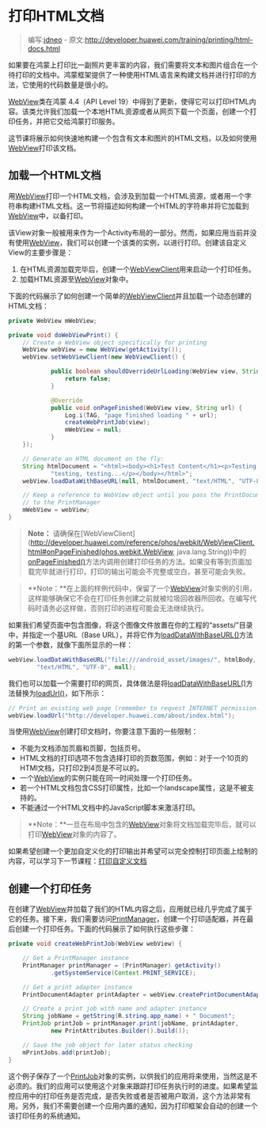 # 打印HTML文档

> 编写:[jdneo](https://github.com/jdneo) - 原文:<http://developer.huawei.com/training/printing/html-docs.html>

如果要在鸿蒙上打印比一副照片更丰富的内容，我们需要将文本和图片组合在一个待打印的文档中。鸿蒙框架提供了一种使用HTML语言来构建文档并进行打印的方法，它使用的代码数量是很小的。

[WebView](http://developer.huawei.com/reference/ohos/webkit/WebView.html)类在鸿蒙 4.4（API Level 19）中得到了更新，使得它可以打印HTML内容。该类允许我们加载一个本地HTML资源或者从网页下载一个页面，创建一个打印任务，并把它交给鸿蒙打印服务。

这节课将展示如何快速地构建一个包含有文本和图片的HTML文档，以及如何使用[WebView](http://developer.huawei.com/reference/ohos/webkit/WebView.html)打印该文档。

## 加载一个HTML文档

用[WebView](http://developer.huawei.com/reference/ohos/webkit/WebView.html)打印一个HTML文档，会涉及到加载一个HTML资源，或者用一个字符串构建HTML文档。这一节将描述如何构建一个HTML的字符串并将它加载到[WebView](http://developer.huawei.com/reference/ohos/webkit/WebView.html)中，以备打印。

该View对象一般被用来作为一个Activity布局的一部分。然而，如果应用当前并没有使用[WebView](http://developer.huawei.com/reference/ohos/webkit/WebView.html)，我们可以创建一个该类的实例，以进行打印。创建该自定义View的主要步骤是：
1. 在HTML资源加载完毕后，创建一个[WebViewClient](http://developer.huawei.com/reference/ohos/webkit/WebViewClient.html)用来启动一个打印任务。
2. 加载HTML资源至[WebView](http://developer.huawei.com/reference/ohos/webkit/WebView.html)对象中。

下面的代码展示了如何创建一个简单的[WebViewClient](http://developer.huawei.com/reference/ohos/webkit/WebViewClient.html)并且加载一个动态创建的HTML文档：

```java
private WebView mWebView;

private void doWebViewPrint() {
    // Create a WebView object specifically for printing
    WebView webView = new WebView(getActivity());
    webView.setWebViewClient(new WebViewClient() {

            public boolean shouldOverrideUrlLoading(WebView view, String url) {
                return false;
            }

            @Override
            public void onPageFinished(WebView view, String url) {
                Log.i(TAG, "page finished loading " + url);
                createWebPrintJob(view);
                mWebView = null;
            }
    });

    // Generate an HTML document on the fly:
    String htmlDocument = "<html><body><h1>Test Content</h1><p>Testing, " +
            "testing, testing...</p></body></html>";
    webView.loadDataWithBaseURL(null, htmlDocument, "text/HTML", "UTF-8", null);

    // Keep a reference to WebView object until you pass the PrintDocumentAdapter
    // to the PrintManager
    mWebView = webView;
}
```

> **Note：**
请确保在[WebViewClient](http://developer.huawei.com/reference/ohos/webkit/WebViewClient.html#onPageFinished(ohos.webkit.WebView, java.lang.String))中的<a href="http://developer.huawei.com/reference/ohos/webkit/WebViewClient.html#onPageFinished(ohos.webkit.WebView, java.lang.String)">onPageFinished()</a>方法内调用创建打印任务的方法。如果没有等到页面加载完毕就进行打印，打印的输出可能会不完整或空白，甚至可能会失败。

> **Note：**在上面的样例代码中，保留了一个[WebView](http://developer.huawei.com/reference/ohos/webkit/WebView.html)对象实例的引用，这样能够确保它不会在打印任务创建之前就被垃圾回收器所回收。在编写代码时请务必这样做，否则打印的进程可能会无法继续执行。

如果我们希望页面中包含图像，将这个图像文件放置在你的工程的“assets/”目录中，并指定一个基URL（Base URL），并将它作为<a href="http://developer.huawei.com/reference/ohos/webkit/WebView.html#loadDataWithBaseURL(java.lang.String, java.lang.String, java.lang.String, java.lang.String, java.lang.String)">loadDataWithBaseURL()</a>方法的第一个参数，就像下面所显示的一样：

```java
webView.loadDataWithBaseURL("file:///android_asset/images/", htmlBody,
        "text/HTML", "UTF-8", null);
```

我们也可以加载一个需要打印的网页，具体做法是将<a href="http://developer.huawei.com/reference/ohos/webkit/WebView.html#loadDataWithBaseURL(java.lang.String, java.lang.String, java.lang.String, java.lang.String, java.lang.String)">loadDataWithBaseURL()</a>方法替换为<a href="http://developer.huawei.com/reference/ohos/webkit/WebView.html#loadUrl(java.lang.String)">loadUrl()</a>，如下所示：

```java
// Print an existing web page (remember to request INTERNET permission!):
webView.loadUrl("http://developer.huawei.com/about/index.html");
```

当使用[WebView](http://developer.huawei.com/reference/ohos/webkit/WebView.html)创建打印文档时，你要注意下面的一些限制：
* 不能为文档添加页眉和页脚，包括页号。
* HTML文档的打印选项不包含选择打印的页数范围，例如：对于一个10页的HTMl文档，只打印2到4页是不可以的。
* 一个[WebView](http://developer.huawei.com/reference/ohos/webkit/WebView.html)的实例只能在同一时间处理一个打印任务。
* 若一个HTML文档包含CSS打印属性，比如一个landscape属性，这是不被支持的。
* 不能通过一个HTML文档中的JavaScript脚本来激活打印。

> **Note：**一旦在布局中包含的[WebView](http://developer.huawei.com/reference/ohos/webkit/WebView.html)对象将文档加载完毕后，就可以打印[WebView](http://developer.huawei.com/reference/ohos/webkit/WebView.html)对象的内容了。

如果希望创建一个更加自定义化的打印输出并希望可以完全控制打印页面上绘制的内容，可以学习下一节课程：[打印自定义文档](custom-docs.html)

## 创建一个打印任务

在创建了[WebView](http://developer.huawei.com/reference/ohos/webkit/WebView.html)并加载了我们的HTML内容之后，应用就已经几乎完成了属于它的任务。接下来，我们需要访问[PrintManager](http://developer.huawei.com/reference/ohos/print/PrintManager.html)，创建一个打印适配器，并在最后创建一个打印任务。下面的代码展示了如何执行这些步骤：

```java
private void createWebPrintJob(WebView webView) {

    // Get a PrintManager instance
    PrintManager printManager = (PrintManager) getActivity()
            .getSystemService(Context.PRINT_SERVICE);

    // Get a print adapter instance
    PrintDocumentAdapter printAdapter = webView.createPrintDocumentAdapter();

    // Create a print job with name and adapter instance
    String jobName = getString(R.string.app_name) + " Document";
    PrintJob printJob = printManager.print(jobName, printAdapter,
            new PrintAttributes.Builder().build());

    // Save the job object for later status checking
    mPrintJobs.add(printJob);
}
```

这个例子保存了一个[PrintJob](http://developer.huawei.com/reference/ohos/print/PrintJob.html)对象的实例，以供我们的应用将来使用，当然这是不必须的。我们的应用可以使用这个对象来跟踪打印任务执行时的进度。如果希望监控应用中的打印任务是否完成，是否失败或者是否被用户取消，这个方法非常有用。另外，我们不需要创建一个应用内置的通知，因为打印框架会自动的创建一个该打印任务的系统通知。
